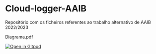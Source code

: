 # Cloud-logger-AAIB
Repositório com os ficheiros referentes ao trabalho alternativo de AAIB 2022/2023


[Diagrama.pdf](https://github.com/tsBatista99/Cloud-logger-AAIB/files/10103606/Diagrama.pdf)


[![Open in Gitpod](https://gitpod.io/button/open-in-gitpod.svg)](https://gitpod.io/#https://github.com/Cloud-logger-AAIB)
